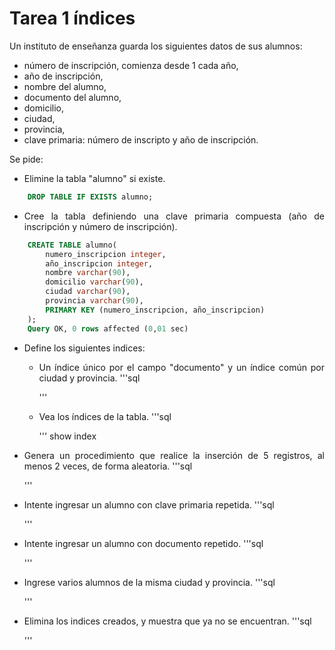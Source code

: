 <div align="justify">

# Tarea 1 índices

Un instituto de enseñanza guarda los siguientes datos de sus alumnos:
 - número de inscripción, comienza desde 1 cada año,
 - año de inscripción,
 - nombre del alumno,
 - documento del alumno,
 - domicilio,
 - ciudad,
 - provincia,
 - clave primaria: número de inscripto y año de inscripción.

Se pide: 
- Elimine la tabla "alumno" si existe. 
```sql
    DROP TABLE IF EXISTS alumno;
```
- Cree la tabla definiendo una clave primaria compuesta (año de inscripción y número de 
inscripción).
```sql
    CREATE TABLE alumno(
        numero_inscripcion integer,
        año_inscripcion integer,
        nombre varchar(90),
        domicilio varchar(90),
        ciudad varchar(90),
        provincia varchar(90),
        PRIMARY KEY (numero_inscripcion, año_inscripcion)
    );
    Query OK, 0 rows affected (0,01 sec)

```
- Define los siguientes indices:
   - Un índice único por el campo "documento" y un índice común por ciudad y provincia.
        '''sql

        '''
    - Vea los índices de la tabla.
        '''sql

        '''
        show index
- Genera un procedimiento que realice la inserción de 5 registros, al menos 2 veces, de forma aleatoria.
    '''sql

    '''
- Intente ingresar un alumno con clave primaria repetida.
    '''sql

    '''
- Intente ingresar un alumno con documento repetido.
    '''sql
    
    '''
- Ingrese varios alumnos de la misma ciudad y provincia.
    '''sql
    
    '''
- Elimina los indices creados, y muestra que ya no se encuentran.
    '''sql
    
    '''

</div>